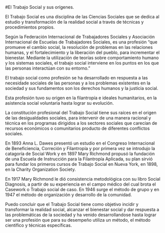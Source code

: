 #El Trabajo Social y sus orígenes.

El Trabajo Social es una disciplina de las Ciencias Sociales que se dedica al estudio y transformación de la realidad social a través de técnicas  y procedimientos propios.

Según la Federación Internacional de Trabajadores Sociales y Asociación Internacional de Escuelas de Trabajadores Sociales, es una profesión “que promueve el cambio social, la resolución de problemas en las relaciones humanas, y el fortalecimiento y la liberación del pueblo, para incrementar el bienestar. Mediante la utilización de teorías sobre comportamiento humano y los sistemas sociales, el trabajo social interviene en los puntos en los que las personas interactúan con su entorno.”

El trabajo social como profesión se ha desarrollado en respuesta a las necesidade sociales de las personas y a los problemas existentes en la  sociedad y sus fundamentos son los derechos humanos y la justicia social.

Esta profesión tuvo su origen en la filantropía e ideales humanitarios, en la asistencia social voluntaria  hasta lograr su evolución.

La constitución profesional del Trabajo Social tiene sus raíces en el origen de las desigualdades sociales, para intervenir de una manera racional y técnica en los programas dirigidos a los sectores sociales que carecían de recursos económicos o comunitarios producto de diferentes conflictos sociales.

En 1893 Anna L. Dawes presentó  un estudio en  el Congreso Internacional de Beneficiencia, Correción y Filantropía  y por primera vez se introdujo la catagoría de Social Work  y  en 1897 Mary Richmond propusó la fundación  de una Escuela de Instrucción para la Filantropía Aplicada, su plan sirvió para fundar los primeros cursos de Trabajo Social en Nueva York, en 1898, en la Charity Organization Society.

En 1917 Mary Richmond le dió consistencia metodológica con su libro Social Diagnosis, a partir de su experiencia  en el campo médico del cual brota el Casework o Trabajo social de caso. En 1946 surge el método de grupo y en 1947  el método de organización y desarrollo de la comunidad.

Puedo concluir que el Trabajo Social tiene como objetivo incidir y transformar la realidad social, alcanzar el bienestar social y dar respuesta a las problemáticas de la sociedad y ha venido desarrollandose hasta lograr ser una profesión que para su desempeño utiliza un método, el método científico y técnicas específicas.



